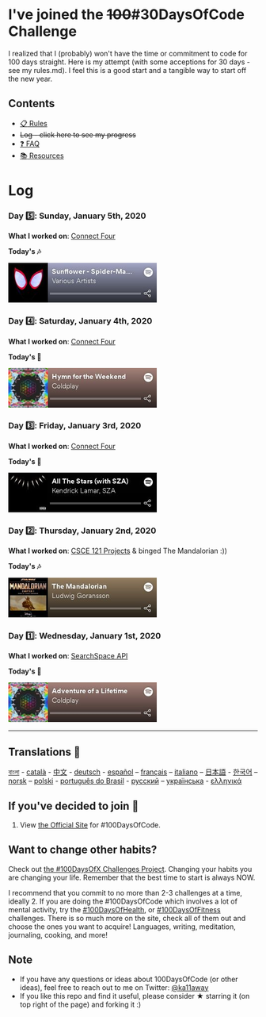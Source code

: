 # I've joined the ~~100~~#30DaysOfCode Challenge

I realized that I (probably) won't have the time or commitment to code for 100 days straight. Here is my attempt (with some acceptions for 30 days - see my rules.md). I feel this is a good start and a tangible way to start off the new year.

## Contents

* [:clipboard: Rules](rules.md)
* ~~Log - click here to see my progress~~
* [:question: FAQ](FAQ.md)
* [:books: Resources](resources.md)

# Log

### Day :five:: Sunday, January 5th, 2020

**What I worked on**: [Connect Four](https://github.com/samarthdave/connect-four)

**Today's :notes:**

[![Sunflower](media/sunflower.jpg)](https://open.spotify.com/track/3KkXRkHbMCARz0aVfEt68P)

### Day :four:: Saturday, January 4th, 2020

**What I worked on**: [Connect Four](https://github.com/samarthdave/connect-four)

**Today's :musical_note:**

[![Hymn for the Weekend](media/hymn-for-the-weekend.jpg)](https://open.spotify.com/track/3RiPr603aXAoi4GHyXx0uy)

### Day :three:: Friday, January 3rd, 2020

**What I worked on**: [Connect Four](https://github.com/samarthdave/connect-four)

**Today's :musical_note:**

[![All The Stars](media/all-the-stars.jpg)](https://open.spotify.com/track/3GCdLUSnKSMJhs4Tj6CV3s)

### Day :two:: Thursday, January 2nd, 2020

**What I worked on**: [CSCE 121 Projects](https://github.com/samarthdave/cs121h-projects) & binged The Mandalorian :))

**Today's :notes:**

[![The Mandalorian](media/the-mandalorian.jpg)](https://open.spotify.com/track/6tJFtthY0rI1x06qb8NjK0)

### Day :one:: Wednesday, January 1st, 2020

**What I worked on**: [SearchSpace API](https://github.com/samarthdave/search-space-api)

**Today's :musical_note:**

[![Adventure of a Lifetime](media/adventure-of-a-lifetime.jpg)](https://open.spotify.com/track/69uxyAqqPIsUyTO8txoP2M)

----------------------------------------------------------------------------------

## Translations :currency_exchange:
[বাংলা](intl/bn/README.md) - [català](intl/ca/README.md) - [中文](intl/ch/README.md) - [deutsch](intl/de/README.md) - [español](intl/es/README.md) – [français](intl/fr/FAQ-fr.md) – [italiano](intl/it/README.md) – [日本語](intl/ja/README.md) - [한국어](intl/ko/README-ko.md) – [norsk](intl/no/README.md) –  [polski](intl/pl/README.md) - [português do Brasil](intl/pt-br/LEIAME.md) - [русский](intl/ru/README-ru.md) – [українська](intl/ua/README-ua.md) - [ελληνικά](intl/el/README.md)

## If you've decided to join :100:

1. View [the Official Site](http://100daysofcode.com/) for #100DaysOfCode.

## Want to change other habits?

Check out [the #100DaysOfX Challenges Project](http://100daysofx.com/). Changing your habits you are changing your life. Remember that the best time to start is always NOW.

I recommend that you commit to no more than 2-3 challenges at a time, ideally 2. If you are doing the #100DaysOfCode which involves a lot of mental activity, try the [#100DaysOfHealth](http://100daysofx.com/where-x-is/health/), or [#100DaysOfFitness](http://100daysofx.com/challenges/) challenges. There is so much more on the site, check all of them out and choose the ones you want to acquire! Languages, writing, meditation, journaling, cooking, and more!

## Note

* If you have any questions or ideas about 100DaysOfCode (or other ideas), feel free to reach out to me on Twitter: [@ka11away](https://twitter.com/ka11away)
* If you like this repo and find it useful, please consider &#9733; starring it (on top right of the page) and forking it :)
